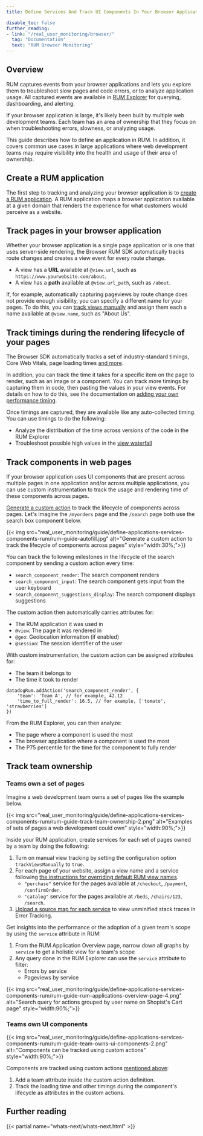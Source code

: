 ```yaml
---
title: Define Services And Track UI Components In Your Browser Application

disable_toc: false
further_reading:
- link: "/real_user_monitoring/browser/"
  tag: "Documentation"
  text: "RUM Browser Monitoring"
---
```


## Overview

RUM captures events from your browser applications and lets you explore them to troubleshoot slow pages and code errors, or to analyze application usage. All captured events are available in [RUM Explorer][1] for querying, dashboarding, and alerting.

If your browser application is large, it's likely been built by multiple web development teams. Each team has an area of ownership that they focus on when troubleshooting errors, slowness, or analyzing usage.

This guide describes how to define an application in RUM. In addition, it covers common use cases in large applications where web development teams may require visibility into the health and usage of their area of ownership.

## Create a RUM application

The first step to tracking and analyzing your browser application is to [create a RUM application][2]. A RUM application maps a browser application available at a given domain that renders the experience for what customers would perceive as a website.

## Track pages in your browser application

Whether your browser application is a single page application or is one that uses server-side rendering, the Browser RUM SDK automatically tracks route changes and creates a view event for every route change.

- A view has a **URL** available at `@view.url`, such as `https://www.yourwebsite.com/about`.
- A view has a **path** available at `@view.url_path`, such as `/about`.

If, for example, automatically capturing pageviews by route change does not provide enough visibility, you can specify a different name for your pages. To do this, you can [track views manually][3] and assign them each a name available at `@view.name`, such as "About Us".

## Track timings during the rendering lifecycle of your pages

The Browser SDK automatically tracks a set of industry-standard timings, Core Web Vitals, page loading times [and more][4].

In addition, you can track the time it takes for a specific item on the page to render, such as an image or a component. You can track more timings by capturing them in code, then pasting the values in your view events. For details on how to do this, see the documentation on [adding your own performance timing][5].

Once timings are captured, they are available like any auto-collected timing. You can use timings to do the following:

- Analyze the distribution of the time across versions of the code in the RUM Explorer
- Troubleshoot possible high values in the [view waterfall][6]

## Track components in web pages

If your browser application uses UI components that are present across multiple pages in one application and/or across multiple applications, you can use custom instrumentation to track the usage and rendering time of these components across pages.

[Generate a custom action][7] to track the lifecycle of components across pages. Let's imagine the `/myorders` page and the `/search` page both use the search box component below.

{{< img src="real_user_monitoring/guide/define-applications-services-components-rum/rum-guide-autofill.jpg" alt="Generate a custom action to track the lifecycle of components across pages" style="width:30%;">}}

You can track the following milestones in the lifecycle of the search component by sending a custom action every time:

- `search_component_render`: The search component renders
- `search_component_input`: The search component gets input from the user keyboard
- `search_component_suggestions_display`: The search component displays suggestions

The custom action then automatically carries attributes for:

- The RUM application it was used in
- `@view`: The page it was rendered in
- `@geo`: Geolocation information (if enabled)
- `@session`: The session identifier of the user

With custom instrumentation, the custom action can be assigned attributes for:

- The team it belongs to
- The time it took to render

```
datadogRum.addAction('search_component_render', {
    'team': 'Team A', // for example, 42.12
    'time_to_full_render': 16.5, // for example, ['tomato', 'strawberries']
})
```

From the RUM Explorer, you can then analyze:

- The page where a component is used the most
- The browser application where a component is used the most
- The P75 percentile for the time for the component to fully render

## Track team ownership

### Teams own a set of pages

Imagine a web development team owns a set of pages like the example below.

{{< img src="real_user_monitoring/guide/define-applications-services-components-rum/rum-guide-track-team-ownership-2.png" alt="Examples of sets of pages a web development could own" style="width:90%;">}}

Inside your RUM application, create services for each set of pages owned by a team by doing the following:

1. Turn on manual view tracking by setting the configuration option `trackViewsManually` to `true`.
2. For each page of your website, assign a view name and a service following [the instructions for overriding default RUM view names][8].
   - `"purchase"` service for the pages available at `/checkout`, `/payment`, `/confirmOrder`.
   - `"catalog"` service for the pages available at `/beds`, `/chairs/123`, `/search`.
3. [Upload a source map for each service][9] to view unminified stack traces in Error Tracking.

Get insights into the performance or the adoption of a given team's scope by using the `service` attribute in RUM:

1. From the RUM Application Overview page, narrow down all graphs by `service` to get a holistic view for a team's scope
2. Any query done in the RUM Explorer can use the `service` attribute to filter:
   - Errors by service
   - Pageviews by service

{{< img src="real_user_monitoring/guide/define-applications-services-components-rum/rum-guide-rum-applications-overview-page-4.png" alt="Search query for actions grouped by user name on Shopist's Cart page" style="width:90%;">}}

### Teams own UI components

{{< img src="real_user_monitoring/guide/define-applications-services-components-rum/rum-guide-team-owns-ui-components-2.png" alt="Components can be tracked using custom actions" style="width:90%;">}}

Components are tracked using custom actions [mentioned above][10]:

1. Add a team attribute inside the custom action definition.
2. Track the loading time and other timings during the component's lifecycle as attributes in the custom actions.

## Further reading

{{< partial name="whats-next/whats-next.html" >}}

[1]: /real_user_monitoring/explorer/
[2]: /real_user_monitoring/browser/custom_setup
[3]: /real_user_monitoring/browser/advanced_configuration/?tab=npm#override-default-rum-view-names
[4]: /real_user_monitoring/browser/monitoring_page_performance/#all-performance-metrics
[5]: /real_user_monitoring/browser/monitoring_page_performance/#add-your-own-performance-timing
[6]: /real_user_monitoring/browser/monitoring_page_performance/#overview
[7]: /real_user_monitoring/guide/send-rum-custom-actions/?tab=npm
[8]: /real_user_monitoring/browser/advanced_configuration/?tab=npm#override-default-rum-view-names
[9]: /real_user_monitoring/guide/upload-javascript-source-maps/?tabs=webpackjs#upload-your-source-maps
[10]: #track-components-in-web-pages
